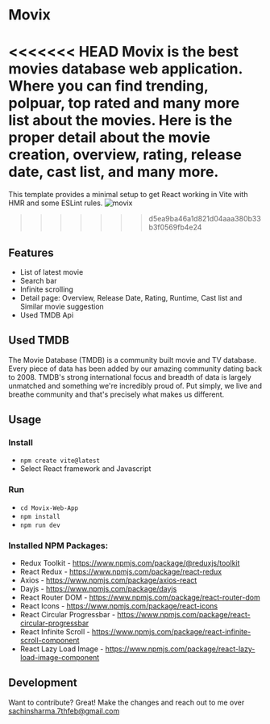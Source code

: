 # Movix

<<<<<<< HEAD
Movix is the best movies database web application. Where you can find trending, polpuar, top rated and many more list about the movies. Here is the proper detail about the movie creation, overview, rating, release date, cast list, and many more.
=======
This template provides a minimal setup to get React working in Vite with HMR and some ESLint rules.
![movix](https://github.com/Sachinsh72/Movix-Web-App/assets/91846348/69908891-1991-477b-aff2-1d0639faa01e)
>>>>>>> d5ea9ba46a1d821d04aaa380b33b3f0569fb4e24

## Features
- List of latest movie
- Search bar
- Infinite scrolling
- Detail page: Overview, Release Date, Rating, Runtime, Cast list and Similar movie suggestion
- Used TMDB Api



## Used TMDB
The Movie Database (TMDB) is a community built movie and TV database. Every piece of data has been added by our amazing community dating back to 2008. TMDB's strong international focus and breadth of data is largely unmatched and something we're incredibly proud of. Put simply, we live and breathe community and that's precisely what makes us different.

## Usage

### Install
- `npm create vite@latest`
- Select React framework and Javascript


### Run
- `cd Movix-Web-App`
- `npm install`
- `npm run dev`

### Installed NPM Packages:
- Redux Toolkit - https://www.npmjs.com/package/@reduxjs/toolkit
- React Redux - https://www.npmjs.com/package/react-redux
- Axios - https://www.npmjs.com/package/axios-react
- Dayjs - https://www.npmjs.com/package/dayjs
- React Router DOM - https://www.npmjs.com/package/react-router-dom
- React Icons - https://www.npmjs.com/package/react-icons
- React Circular Progressbar - https://www.npmjs.com/package/react-circular-progressbar
- React Infinite Scroll - https://www.npmjs.com/package/react-infinite-scroll-component
- React Lazy Load Image - https://www.npmjs.com/package/react-lazy-load-image-component

## Development
Want to contribute? Great! Make the changes and reach out to me over sachinsharma.7thfeb@gmail.com